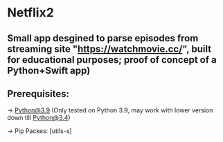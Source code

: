 #  Netflix2

Small app desgined to parse episodes from streaming site "https://watchmovie.cc/", built for educational purposes; proof of concept of a Python+Swift app)
---

Prerequisites:
---
-> Python@3.9 (Only tested on Python 3.9, may work with lower version down till Python@3.4)


-> Pip Packes: [utils-s]


